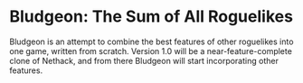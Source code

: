 # Bludgeon: The Sum of All Roguelikes

Bludgeon is an attempt to combine the best features of other roguelikes into
one game, written from scratch.  Version 1.0 will be a near-feature-complete
clone of Nethack, and from there Bludgeon will start incorporating other
features.
